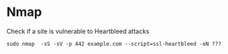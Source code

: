 # Nmap

Check if a site is vulnerable to Heartbleed attacks

```
sudo nmap  -sS -sV -p 442 example.com --script=ssl-heartbleed -oN ???
```

